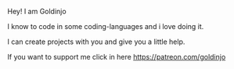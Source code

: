 Hey!
I am Goldinjo

I know to code in some coding-languages and i love doing it.

I can create projects with you and give you a little help.

If you want to support me click in here https://patreon.com/goldinjo

